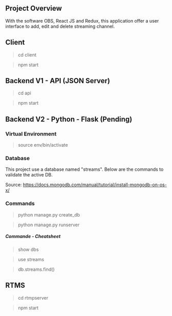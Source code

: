 ## Project Overview

With the software OBS, React JS and Redux, this application offer a user interface to add, edit and delete streaming channel.

## Client

> cd client

> npm start

## Backend V1 - API (JSON Server)

> cd api

> npm start

## Backend V2 - Python - Flask (Pending)

### Virtual Environment

> source env/bin/activate

### Database

This project use a database named "streams". Below are the commands to validate the active DB.

Source: https://docs.mongodb.com/manual/tutorial/install-mongodb-on-os-x/

### Commands

> python manage.py create_db

> python manage.py runserver

##### Commande - Cheatsheet

> show dbs

> use streams

> db.streams.find()

## RTMS

> cd rtmpserver

> npm start
